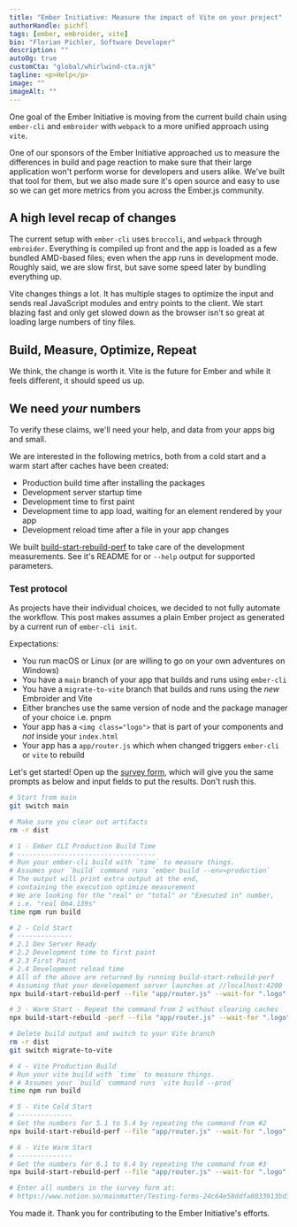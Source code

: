 ```yaml
---
title: "Ember Initiative: Measure the impact of Vite on your project"
authorHandle: pichfl
tags: [ember, embroider, vite]
bio: "Florian Pichler, Software Developer"
description: ""
autoOg: true
customCta: "global/whirlwind-cta.njk"
tagline: <p>Help</p>
image: ""
imageAlt: ""
---
```


One goal of the Ember Initiative is moving from the current build chain using `ember-cli` and `embroider` with `webpack` to a more unified approach using `vite`.

One of our sponsors of the Ember Initiative approached us to measure the differences in build and page reaction to make sure that their large application won't perform worse for developers and users alike. We've built that tool for them, but we also made sure it's open source and easy to use so we can get more metrics from you across the Ember.js community.

## A high level recap of changes

The current setup with `ember-cli` uses `broccoli`, and `webpack` through `embroider`. Everything is compiled up front and the app is loaded as a few bundled AMD-based files; even when the app runs in development mode. Roughly said, we are slow first, but save some speed later by bundling everything up.

Vite changes things a lot. It has multiple stages to optimize the input and sends real JavaScript modules and entry points to the client. We start blazing fast and only get slowed down as the browser isn't so great at loading large numbers of tiny files.

## Build, Measure, Optimize, Repeat

We think, the change is worth it. Vite is the future for Ember and while it feels different, it should speed us up.

## We need _your_ numbers

To verify these claims, we'll need your help, and data from your apps big and small.

We are interested in the following metrics, both from a cold start and a warm start after caches have been created:

- Production build time after installing the packages
- Development server startup time
- Development time to first paint
- Development time to app load, waiting for an element rendered by your app
- Development reload time after a file in your app changes

We built [build-start-rebuild-perf](https://github.com/mainmatter/build-start-rebuild-perf) to take care of the development measurements. See it's README for or `--help` output for supported parameters.

### Test protocol

As projects have their individual choices, we decided to not fully automate the workflow. This post makes assumes a plain Ember project as generated by a current run of `ember-cli init`. 

Expectations:

- You run macOS or Linux (or are willing to go on your own adventures on Windows)
- You have a `main` branch of your app that builds and runs using `ember-cli`
- You have a `migrate-to-vite` branch that builds and runs using the _new_ Embroider and Vite
- Either branches use the same version of node and the package manager of your choice i.e. pnpm
- Your app has a `<img class="logo">` that is part of your components and _not_ inside your `index.html`
- Your app has a `app/router.js` which when changed triggers `ember-cli` or `vite` to rebuild

Let's get started! Open up the [survey form](https://www.notion.so/mainmatter/Testing-forms-24c64e58ddfa8033913bd3545df03386), which will give you the same prompts as below and input fields to put the results. Don't rush this.

```sh
# Start from main
git switch main

# Make sure you clear out artifacts
rm -r dist

# 1 - Ember CLI Production Build Time
# -----------------------------------
# Run your ember-cli build with `time` to measure things.
# Assumes your `build` command runs `ember build --env=production`
# The output will print extra output at the end,
# containing the execution optimize measurement
# We are looking for the "real" or "total" or "Executed in" number,
# i.e. "real 0m4.139s"
time npm run build

# 2 - Cold Start
# --------------
# 2.1 Dev Server Ready
# 2.2 Development time to first paint
# 2.3 First Paint
# 2.4 Development reload time
# All of the above are returned by running build-start-rebuild-perf
# Assuming that your developement server launches at //localhost:4200
npx build-start-rebuild-perf --file "app/router.js" --wait-for ".logo" --command "npm start"

# 3 - Warm Start - Repeat the command from 2 without clearing caches
npx build-start-rebuild -perf --file "app/router.js" --wait-for ".logo" --command "npm start"

# Delete build output and switch to your Vite branch
rm -r dist
git switch migrate-to-vite

# 4 - Vite Production Build
# Run your vite build with `time` to measure things.
# # Assumes your `build` command runs `vite build --prod`
time npm run build

# 5 - Vite Cold Start
# --------------
# Get the numbers for 5.1 to 5.4 by repeating the command from #2
npx build-start-rebuild-perf --file "app/router.js" --wait-for ".logo" --command "npm start"

# 6 - Vite Warm Start
# --------------
# Get the numbers for 6.1 to 6.4 by repeating the command from #3
npx build-start-rebuild-perf --file "app/router.js" --wait-for ".logo" --command "npm start"

# Enter all numbers in the survey form at:
# https://www.notion.so/mainmatter/Testing-forms-24c64e58ddfa8033913bd3545df03386
```

You made it. Thank you for contributing to the Ember Initiative's efforts.
